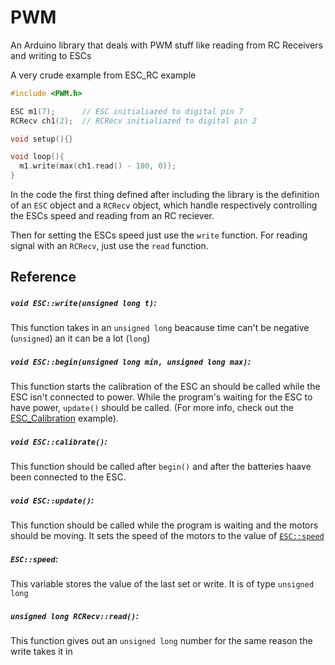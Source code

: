 # PWM
An Arduino library that deals with PWM stuff like reading from RC Receivers and writing to ESCs

A very crude example from ESC_RC example
```cpp
#include <PWM.h>

ESC m1(7);      // ESC initialiazed to digital pin 7
RCRecv ch1(2);  // RCRecv initialiazed to digital pin 2

void setup(){}

void loop(){
  m1.write(max(ch1.read() - 100, 0));
}

```

In the code the first thing defined after including the library is the definition of an `ESC` object and a `RCRecv` object,
which handle respectively controlling the ESCs speed and reading from an RC reciever.


Then for setting the ESCs speed just use the `write` function. For reading signal with an `RCRecv`, just use the `read` function.

## Reference

##### `void ESC::write(unsigned long t)`:  
This function takes in an `unsigned long` beacause time can't be negative (`unsigned`) an it can be a lot (`long`)  

##### `void ESC::begin(unsigned long min, unsigned long max)`:

This function starts the calibration of the ESC an should be called while the ESC isn't connected to power. While the program's waiting for the ESC to have power, `update()` should be called. (For more info, check out the [ESC_Calibration](examples/ESC_Calibration/ESC_Calibration.ino) example).

##### `void ESC::calibrate()`:

This function should be called after `begin()` and after the batteries haave been connected to the ESC.

##### `void ESC::update()`:

This function should be called while the program is waiting and the motors should be moving. It sets the speed of the motors to the value of [`ESC::speed`](#escspeed)

##### `ESC::speed`:

This variable stores the value of the last set or write. It is of type `unsigned long`

##### `unsigned long RCRecv::read()`:  
This function gives out an `unsigned long` number for the same reason the write takes it in
